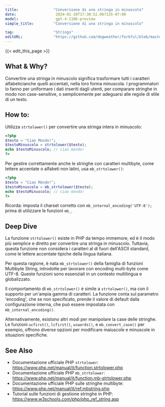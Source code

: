 ```yaml
---
title:                "Conversione di una stringa in minuscolo"
date:                  2024-01-20T17:38:52.067135-07:00
model:                 gpt-4-1106-preview
simple_title:         "Conversione di una stringa in minuscolo"

tag:                  "Strings"
editURL:              "https://github.com/dogweather/forkful/blob/master/content/it/php/converting-a-string-to-lower-case.md"
---
```


{{< edit_this_page >}}

## What & Why?
Convertire una stringa in minuscolo significa trasformare tutti i caratteri alfabeticianche quelli accentati, nella loro forma minuscola. I programmatori lo fanno per uniformare i dati inseriti dagli utenti, per comparare stringhe in modo non case-sensitive, o semplicemente per adeguarsi alle regole di stile di un testo.

## How to:
Utilizza `strtolower()` per convertire una stringa intera in minuscolo:

```PHP
<?php
$testo = "Ciao Mondo!";
$testoMinuscolo = strtolower($testo);
echo $testoMinuscolo; // ciao mondo!
?>
```

Per gestire correttamente anche le stringhe con caratteri multibyte, come lettere accentate o alfabeti non latini, usa `mb_strtolower()`:

```PHP
<?php
$testo = "Ciao Móndo!";
$testoMinuscolo = mb_strtolower($testo);
echo $testoMinuscolo; // ciao móndo!
?>
```
Ricorda: imposta il charset corretto con `mb_internal_encoding('UTF-8');` prima di utilizzare le funzioni `mb_`.

## Deep Dive
La funzione `strtolower()` esiste in PHP da tempo immemore, ed è il modo più semplice e diretto per convertire una stringa in minuscolo. Tuttavia, questa funzione non considera i caratteri al di fuori dell'ASCII standard, come le lettere accentate tipiche della lingua italiana.

Per questa ragione, è nata `mb_strtolower()` della famiglia di funzioni Multibyte String, introdotte per lavorare con encoding multi-byte come UTF-8. Queste funzioni sono essenziali in un contesto multilingua e globalizzato.

Il comportamento di `mb_strtolower()` è simile a `strtolower()`, ma con il supporto per un'ampia gamma di caratteri. La funzione conta sul parametro 'encoding', che se non specificato, prende il valore di default dalla configurazione interna, che può essere impostata con `mb_internal_encoding()`.

Alternativamente, esistono altri modi per manipolare la case delle stringhe. Le funzioni `ucfirst()`, `lcfirst()`, `ucwords()`, e `mb_convert_case()` per esempio, offrono diverse opzioni per modificare maiuscole e minuscole in situazioni specifiche.

## See Also
- Documentazione ufficiale PHP `strtolower`: https://www.php.net/manual/it/function.strtolower.php
- Documentazione ufficiale PHP `mb_strtolower`: https://www.php.net/manual/it/function.mb-strtolower.php
- Documentazione ufficiale PHP sulle stringhe multibyte: https://www.php.net/manual/it/ref.mbstring.php
- Tutorial sulle funzioni di gestione stringhe in PHP: https://www.w3schools.com/php/php_ref_string.asp
